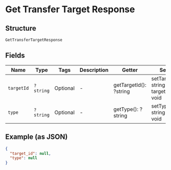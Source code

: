 
# Get Transfer Target Response

## Structure

`GetTransferTargetResponse`

## Fields

| Name | Type | Tags | Description | Getter | Setter |
|  --- | --- | --- | --- | --- | --- |
| `targetId` | `?string` | Optional | - | getTargetId(): ?string | setTargetId(?string targetId): void |
| `type` | `?string` | Optional | - | getType(): ?string | setType(?string type): void |

## Example (as JSON)

```json
{
  "target_id": null,
  "type": null
}
```

